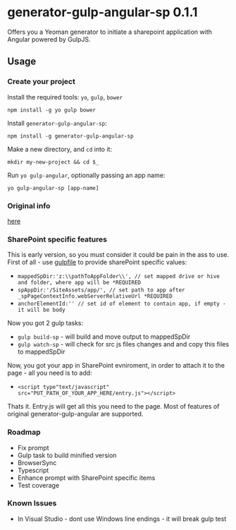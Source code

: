 # generator-gulp-angular-sp 0.1.1

Offers you a Yeoman generator to initiate a sharepoint application with Angular powered by GulpJS.

## Usage

### Create your project

Install the required tools: `yo`, `gulp`, `bower`
```
npm install -g yo gulp bower
```

Install `generator-gulp-angular-sp`:
```
npm install -g generator-gulp-angular-sp
```

Make a new directory, and `cd` into it:
```
mkdir my-new-project && cd $_
```

Run `yo gulp-angular`, optionally passing an app name:
```
yo gulp-angular-sp [app-name]
```

### Original info
[here](README.original.md)

### SharePoint specific features

This is early version, so you must consider it could be pain in the ass to use.
First of all - use [gulpfile](app/templates/_gulpfile.js) to provide sharePoint specific values:

  * `mappedSpDir:'z:\\pathToAppFolder\\', // set mapped drive or hive and folder, where app will be *REQUIRED `
  * `spAppDir:'/SiteAssets/app/', // set path to app after _spPageContextInfo.webServerRelativeUrl *REQUIRED`
  * `anchorElementId:'' // set id of element to contain app, if empty - it will be body`

Now you got 2 gulp tasks:
 * `gulp build-sp` - will build and move output to mappedSpDir
 * `gulp watch-sp` - will check for src js files changes and and copy this files to mappedSpDir
 
Now, you got your app in SharePoint evniroment, in order to attach it to the page - all you need is to add:
 * `<script type"text/javascript" src="PUT_PATH_OF_YOUR_APP_HERE/entry.js"></script>`

Thats it. Entry.js will get all this you need to the page. Most of features of original generator-gulp-angular are supported.

### Roadmap
* Fix prompt
* Gulp task to build minified version
* BrowserSync
* Typescript
* Enhance prompt with SharePoint specific items
* Test coverage


### Known Issues
* In Visual Studio - dont use Windows line endings - it will break gulp test